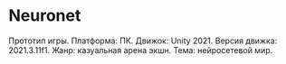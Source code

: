 # Neuronet
Прототип игры. 
Платформа: ПК.
Движок: Unity 2021.
Версия движка: 2021.3.11f1.
Жанр: казуальная арена экшн. 
Тема: нейросетевой мир.
